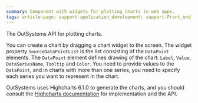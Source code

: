 ```yaml
---
summary: Component with widgets for plotting charts in web apps.
tags: article-page; support-application_development; support-Front_end_Development
---
```


The OutSystems API for plotting charts.

You can create a chart by dragging a chart widget to the screen. The widget property `SourceDataPointList` is the list consisting of the `DataPoint` elements. The `DataPoint` element defines drawing of the chart: `Label`, `Value`, `DataSeriesName`, `Tooltip` and `Color`. You need to provide values to the `DataPoint`, and in charts with more than one series, you need to specify each series you want to represent in the chart.

OutSystems uses Highcharts 6.1.0 to generate the charts, and you should consult the [Highcharts documentation](https://api.highcharts.com/highcharts/) for implementation and the API.
